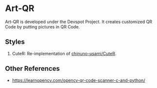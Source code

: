 # Art-QR

Art-QR is developed under the Devspot Project. It creates customized QR Code by putting pictures in QR Code.


## Styles

1. CuteR: Re-implementation of [chinuno-usami/CuteR](https://github.com/chinuno-usami/CuteR/).

## Other References

- https://learnopencv.com/opencv-qr-code-scanner-c-and-python/